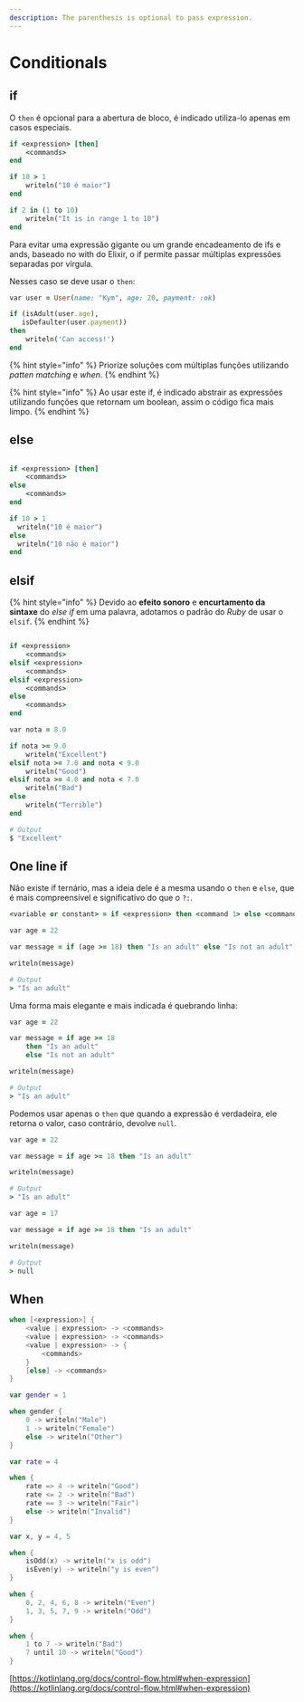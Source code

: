```yaml
---
description: The parenthesis is optional to pass expression.
---
```


# Conditionals

## if

O `then` é opcional para a abertura de bloco, é indicado utiliza-lo apenas em casos especiais.

```ruby
if <expression> [then]
    <commands>
end
```

```ruby
if 10 > 1
    writeln("10 é maior")
end
```

```ruby
if 2 in (1 to 10)
    writeln("It is in range 1 to 10")
end
```

Para evitar uma expressão gigante ou um grande encadeamento de ifs e ands, baseado no with do Elixir, o if permite passar múltiplas expressões separadas por vírgula.

Nesses caso se deve usar o `then`:

```ruby
var user = User(name: "Kym", age: 20, payment: :ok)

if (isAdult(user.age),
   isDefaulter(user.payment))
then
    writeln('Can access!')
end
```

{% hint style="info" %}
Priorize soluções com múltiplas funções utilizando _patten matching_ e _when_.
{% endhint %}

{% hint style="info" %}
Ao usar este if, é indicado abstrair as expressões utilizando funções que retornam um boolean, assim o código fica mais limpo.
{% endhint %}

## else

```ruby

if <expression> [then]
    <commands>
else
    <commands>
end
```

```ruby
if 10 > 1
  writeln("10 é maior")
else
  writeln("10 não é maior")
end
```

## elsif

{% hint style="info" %}
Devido ao **efeito sonoro** e **encurtamento da sintaxe** do _else if_ em uma palavra, adotamos o padrão do _Ruby_ de usar o `elsif`.
{% endhint %}

```ruby

if <expression>
    <commands>
elsif <expression>
    <commands>
elsif <expression>
    <commands>
else
    <commands>
end
```

```ruby
var nota = 8.0

if nota >= 9.0
    writeln("Excellent")
elsif nota >= 7.0 and nota < 9.0
    writeln("Good")
elsif nota >= 4.0 and nota < 7.0
    writeln("Bad")
else
    writeln("Terrible")
end

# Output
$ "Excellent"
```

## One line if

Não existe if ternário, mas a ideia dele é a mesma usando o `then` e `else`, que é mais compreensível e significativo do que o `?:`.

```ruby
<variable or constant> = if <expression> then <command 1> else <command 2>
```

```ruby
var age = 22

var message = if (age >= 18) then "Is an adult" else "Is not an adult"

writeln(message)

# Output
> "Is an adult"
```

Uma forma mais elegante e mais indicada é quebrando linha:

```ruby
var age = 22

var message = if age >= 18
    then "Is an adult"
    else "Is not an adult"

writeln(message)

# Output
> "Is an adult"
```

Podemos usar apenas o `then` que quando a expressão é verdadeira, ele retorna o valor, caso contrário, devolve `null`.

```ruby
var age = 22

var message = if age >= 18 then "Is an adult"

writeln(message)

# Output
> "Is an adult"
```

```ruby
var age = 17

var message = if age >= 18 then "Is an adult"

writeln(message)

# Output
> null
```

## When

```kotlin
when [<expression>] {
    <value | expression> -> <commands>
    <value | expression> -> <commands>
    <value | expression> -> {
        <commands>
    }
    [else] -> <commands>
}
```

```kotlin
var gender = 1

when gender {
    0 -> writeln("Male")
    1 -> writeln("Female")
    else -> writeln("Other")
}
```

```kotlin
var rate = 4

when {
    rate => 4 -> writeln("Good")
    rate <= 2 -> writeln("Bad")
    rate == 3 -> writeln("Fair")
    else -> writeln("Invalid")
}
```

```kotlin
var x, y = 4, 5

when {
    isOdd(x) -> writeln("x is odd")
    isEven(y) -> writeln("y is even")
}
```

```kotlin
when {
    0, 2, 4, 6, 8 -> writeln("Even")
    1, 3, 5, 7, 9 -> writeln("Odd")
}
```

```kotlin
when {
    1 to 7 -> writeln("Bad")
    7 until 10 -> writeln("Good")
}
```

[https://kotlinlang.org/docs/control-flow.html#when-expression](https://kotlinlang.org/docs/control-flow.html#when-expression)
